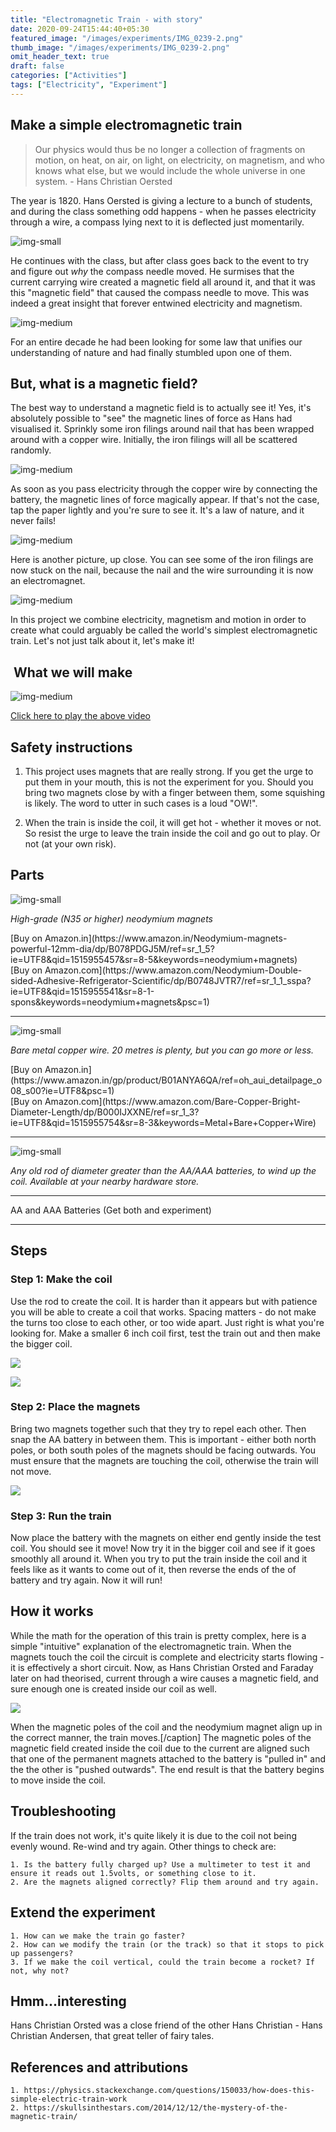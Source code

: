 ```yaml
---
title: "Electromagnetic Train - with story"
date: 2020-09-24T15:44:40+05:30
featured_image: "/images/experiments/IMG_0239-2.png"
thumb_image: "/images/experiments/IMG_0239-2.png"
omit_header_text: true
draft: false
categories: ["Activities"]
tags: ["Electricity", "Experiment"]
---
```


## Make a simple electromagnetic train

> Our physics would thus be no longer a collection of fragments on motion, on heat, on air, on light, on electricity, on magnetism, and who knows what else, but we would include the whole universe in one system. - Hans Christian Oersted

The year is 1820. Hans Oersted is giving a lecture to a bunch of students, and during the class something odd happens - when he passes electricity through a wire, a compass lying next to it is deflected just momentarily. 

![img-small](https://upload.wikimedia.org/wikipedia/commons/d/df/HC_Ørsted.jpg)

He continues with the class, but after class goes back to the event to try and figure out _why_ the compass needle moved. He surmises that the current carrying wire created a magnetic field all around it, and that it was this "magnetic field" that caused the compass needle to move. This was indeed a great insight that forever entwined electricity and magnetism. 

![img-medium](https://upload.wikimedia.org/wikipedia/commons/1/13/Oersted_experiment.png) 

For an entire decade he had been looking for some law that unifies our understanding of nature and had finally stumbled upon one of them. 

## But, what is a magnetic field?

The best way to understand a magnetic field is to actually see it! Yes, it's absolutely possible to "see" the magnetic lines of force as Hans had visualised it. Sprinkly some iron filings around nail that has been wrapped around with a copper wire. Initially, the iron filings will all be scattered randomly. 

![img-medium](/images/experiments/IMG_0457.jpg) 

As soon as you pass electricity through the copper wire by connecting the battery, the magnetic lines of force magically appear. If that's not the case, tap the paper lightly and you're sure to see it. It's a law of nature, and it never fails!

![img-medium](/images/experiments/IMG_0458.jpg)

Here is another picture, up close. You can see some of the iron filings are now stuck on the nail, because the nail and the wire surrounding it is now an electromagnet. 

![img-medium](/images/experiments/IMG_0461.jpg)

In this project we combine electricity, magnetism and motion in order to create what could arguably be called the world's simplest electromagnetic train. Let's not just talk about it, let's make it! 

##  What we will make

![img-medium](http://img.youtube.com/vi/ZrhN0ehMWYc/0.jpg)

[Click here to play the above video](https://youtu.be/ZrhN0ehMWYc) 

## Safety instructions

1. This project uses magnets that are really strong. If you get the urge to put them in your mouth, this is not the experiment for you. Should you bring two magnets close by with a finger between them, some squishing is likely. The word to utter in such cases is a loud "OW!".

2. When the train is inside the coil, it will get hot - whether it moves or not. So resist the urge to leave the train inside the coil and go out to play. Or not (at your own risk).

## Parts

![img-small](/images/experiments/IMG_0253.jpg)

*High-grade (N35 or higher) neodymium magnets*
<div class="IN hidden">
[Buy on Amazon.in](https://www.amazon.in/Neodymium-magnets-powerful-12mm-dia/dp/B078PDGJ5M/ref=sr_1_5?ie=UTF8&qid=1515955457&sr=8-5&keywords=neodymium+magnets)
</div>
<div class="US hidden">
[Buy on Amazon.com](https://www.amazon.com/Neodymium-Double-sided-Adhesive-Refrigerator-Scientific/dp/B0748JVTR7/ref=sr_1_1_sspa?ie=UTF8&qid=1515955541&sr=8-1-spons&keywords=neodymium+magnets&psc=1)
</div>

---

![img-small](/images/experiments/IMG_0252.jpg)

*Bare metal copper wire. 20 metres is plenty, but you can go more or less.*
<div class="IN hidden">
[Buy on Amazon.in](https://www.amazon.in/gp/product/B01ANYA6QA/ref=oh_aui_detailpage_o08_s00?ie=UTF8&psc=1)
</div>
<div class="US hidden">
[Buy on Amazon.com](https://www.amazon.com/Bare-Copper-Bright-Diameter-Length/dp/B000IJXXNE/ref=sr_1_3?ie=UTF8&qid=1515955754&sr=8-3&keywords=Metal+Bare+Copper+Wire)
</div>

---

![img-small](/images/experiments/IMG_0228.jpg)

*Any old rod of diameter greater than the AA/AAA batteries, to wind up the coil. Available at your nearby hardware store.*

---

AA and AAA Batteries (Get both and experiment)

---

## Steps

### Step 1: Make the coil

Use the rod to create the coil. It is harder than it appears but with patience you will be able to create a coil that works. Spacing matters - do not make the turns too close to each other, or too wide apart. Just right is what you're looking for. Make a smaller 6 inch coil first, test the train out and then make the bigger coil. 

![](/images/experiments/IMG_0229.jpg) 

![](/images/experiments/IMG_0231.jpg) 

###  Step 2: Place the magnets

Bring two magnets together such that they try to repel each other. Then snap the AA battery in between them. This is important - either both north poles, or both south poles of the magnets should be facing outwards. You must ensure that the magnets are touching the coil, otherwise the train will not move. 

![](/images/experiments/IMG_0239-2.png)

###  Step 3: Run the train

Now place the battery with the magnets on either end gently inside the test coil. You should see it move! Now try it in the bigger coil and see if it goes smoothly all around it. When you try to put the train inside the coil and it feels like as it wants to come out of it, then reverse the ends of the of battery and try again. Now it will run! 

## How it works

While the math for the operation of this train is pretty complex, here is a simple "intuitive" explanation of the electromagnetic train. When the magnets touch the coil the circuit is complete and electricity starts flowing - it is effectively a short circuit. Now, as Hans Christian Orsted and Faraday later on had theorised, current through a wire causes a magnetic field, and sure enough one is created inside our coil as well. 

![](/images/experiments/electromagnet_train_fields.png)

When the magnetic poles of the coil and the neodymium magnet align up in the correct manner, the train moves.[/caption] The magnetic poles of the magnetic field created inside the coil due to the current are aligned such that one of the permanent magnets attached to the battery is "pulled in" and the the other is "pushed outwards". The end result is that the battery begins to move inside the coil. 

## Troubleshooting

If the train does not work, it's quite likely it is due to the coil not being evenly wound. Re-wind and try again. Other things to check are: 

    1. Is the battery fully charged up? Use a multimeter to test it and ensure it reads out 1.5volts, or something close to it.
    2. Are the magnets aligned correctly? Flip them around and try again.

## Extend the experiment

    1. How can we make the train go faster?
    2. How can we modify the train (or the track) so that it stops to pick up passengers?
    3. If we make the coil vertical, could the train become a rocket? If not, why not?

## Hmm...interesting

Hans Christian Orsted was a close friend of the other Hans Christian - Hans Christian Andersen, that great teller of fairy tales. 

## References and attributions

    1. https://physics.stackexchange.com/questions/150033/how-does-this-simple-electric-train-work
    2. https://skullsinthestars.com/2014/12/12/the-mystery-of-the-magnetic-train/